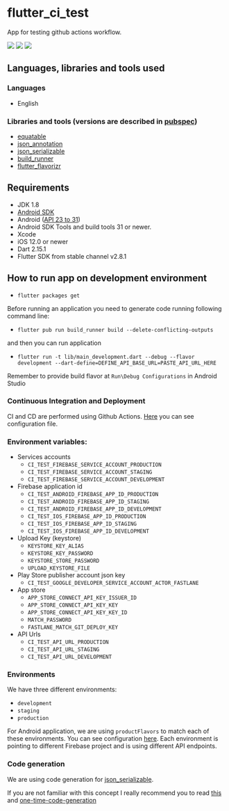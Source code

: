 # flutter_ci_test

App for testing github actions workflow.

![](https://github.com/zavenco/flutter-ci-test/workflows/Build%20%26%20Deploy%20Android%20Alpha/badge.svg)
![](https://github.com/zavenco/flutter-ci-test/workflows/Build%20%26%20Deploy%20Android%20Beta/badge.svg)
![](https://github.com/zavenco/flutter-ci-test/workflows/Build%20%26%20Deploy%20Android%20Production/badge.svg)

## Languages, libraries and tools used

### Languages

* English

### Libraries and tools (versions are described in [pubspec](pubspec.yaml))

* [equatable](https://pub.dev/packages/equatable)
* [json_annotation](https://pub.dev/packages/json_annotation)
* [json_serializable](https://pub.dev/packages/json_serializable)
* [build_runner](https://pub.dev/packages/build_runner)
* [flutter_flavorizr](https://pub.dev/packages/flutter_flavorizr)

## Requirements

* JDK 1.8
* [Android SDK](https://developer.android.com/studio/index.html)
* Android ([API 23 to 31](https://developer.android.com/studio/releases/platforms))
* Android SDK Tools and build tools 31 or newer.
* Xcode
* iOS 12.0 or newer
* Dart 2.15.1
* Flutter SDK from stable channel v2.8.1

## How to run app on development environment

- `flutter packages get`

Before running an application you need to generate code running following command line:

- `flutter pub run build_runner build --delete-conflicting-outputs`

and then you can run application

- `flutter run -t lib/main_development.dart --debug --flavor development --dart-define=DEFINE_API_BASE_URL=PASTE_API_URL_HERE`

Remember to provide build flavor at `Run\Debug Configurations` in Android Studio

### Continuous Integration and Deployment

CI and CD are performed using Github Actions. [Here](.github/workflows/flutter-ci.yml) you can see configuration file.

### Environment variables:

- Services accounts
    - `CI_TEST_FIREBASE_SERVICE_ACCOUNT_PRODUCTION`
    - `CI_TEST_FIREBASE_SERVICE_ACCOUNT_STAGING`
    - `CI_TEST_FIREBASE_SERVICE_ACCOUNT_DEVELOPMENT`
- Firebase application id
    - `CI_TEST_ANDROID_FIREBASE_APP_ID_PRODUCTION`
    - `CI_TEST_ANDROID_FIREBASE_APP_ID_STAGING`
    - `CI_TEST_ANDROID_FIREBASE_APP_ID_DEVELOPMENT`
    - `CI_TEST_IOS_FIREBASE_APP_ID_PRODUCTION`
    - `CI_TEST_IOS_FIREBASE_APP_ID_STAGING`
    - `CI_TEST_IOS_FIREBASE_APP_ID_DEVELOPMENT`
- Upload Key (keystore)
    - `KEYSTORE_KEY_ALIAS`
    - `KEYSTORE_KEY_PASSWORD`
    - `KEYSTORE_STORE_PASSWORD`
    - `UPLOAD_KEYSTORE_FILE`
- Play Store publisher account json key
    - `CI_TEST_GOOGLE_DEVELOPER_SERVICE_ACCOUNT_ACTOR_FASTLANE`
- App store
    - `APP_STORE_CONNECT_API_KEY_ISSUER_ID`
    - `APP_STORE_CONNECT_API_KEY_KEY`
    - `APP_STORE_CONNECT_API_KEY_KEY_ID`
    - `MATCH_PASSWORD`
    - `FASTLANE_MATCH_GIT_DEPLOY_KEY`
- API Urls
    - `CI_TEST_API_URL_PRODUCTION`
    - `CI_TEST_API_URL_STAGING`
    - `CI_TEST_API_URL_DEVELOPMENT`

### Environments

We have three different environments:

- `development`
- `staging`
- `production`

For Android application, we are using `productFlavors` to match each of these environments. You can
see configuration [here](/android/app/build.gradle). Each environment is pointing to different
Firebase project and is using different API endpoints.

### Code generation

We are using code generation for [json_serializable](https://pub.dev/packages/json_serializable).

If you are not familiar with this concept I really recommend you to
read [this](https://flutter.dev/docs/development/data-and-backend/json)
and [one-time-code-generation](https://flutter.dev/docs/development/data-and-backend/json#one-time-code-generation)